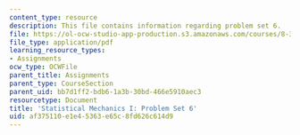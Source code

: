 ```yaml
---
content_type: resource
description: This file contains information regarding problem set 6.
file: https://ol-ocw-studio-app-production.s3.amazonaws.com/courses/8-333-statistical-mechanics-i-statistical-mechanics-of-particles-fall-2013/af375110e1e45363e65c8fd626c614d9_MIT8_333F13_pset6.pdf
file_type: application/pdf
learning_resource_types:
- Assignments
ocw_type: OCWFile
parent_title: Assignments
parent_type: CourseSection
parent_uid: bb7d1ff2-bdb6-1a3b-30bd-466e5910aec3
resourcetype: Document
title: 'Statistical Mechanics I: Problem Set 6'
uid: af375110-e1e4-5363-e65c-8fd626c614d9
---
```

